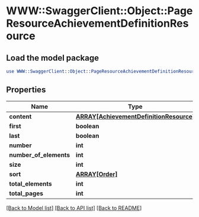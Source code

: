 # WWW::SwaggerClient::Object::PageResourceAchievementDefinitionResource

## Load the model package
```perl
use WWW::SwaggerClient::Object::PageResourceAchievementDefinitionResource;
```

## Properties
Name | Type | Description | Notes
------------ | ------------- | ------------- | -------------
**content** | [**ARRAY[AchievementDefinitionResource]**](AchievementDefinitionResource.md) |  | [optional] 
**first** | **boolean** |  | [optional] 
**last** | **boolean** |  | [optional] 
**number** | **int** |  | [optional] 
**number_of_elements** | **int** |  | [optional] 
**size** | **int** |  | [optional] 
**sort** | [**ARRAY[Order]**](Order.md) |  | [optional] 
**total_elements** | **int** |  | [optional] 
**total_pages** | **int** |  | [optional] 

[[Back to Model list]](../README.md#documentation-for-models) [[Back to API list]](../README.md#documentation-for-api-endpoints) [[Back to README]](../README.md)


